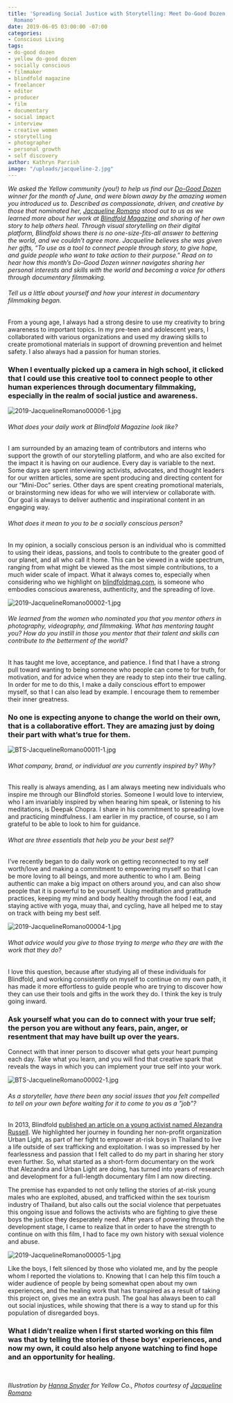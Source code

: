 ```yaml
---
title: 'Spreading Social Justice with Storytelling: Meet Do-Good Dozen Winner Jacqueline
  Romano'
date: 2019-06-05 03:00:00 -07:00
categories:
- Conscious Living
tags:
- do-good dozen
- yellow do-good dozen
- socially conscious
- filmmaker
- blindfold magazine
- freelancer
- editor
- producer
- film
- documentary
- social impact
- interview
- creative women
- storytelling
- photographer
- personal growth
- self discovery
author: Kathryn Parrish
image: "/uploads/jacqueline-2.jpg"
---
```


_We asked the Yellow community (you!) to help us find our [Do-Good Dozen](https://yellowcollective.lpages.co/do-good-dozen/) winner for the month of June, and were blown away by the amazing women you introduced us to. Described as compassionate, driven, and creative by those that nominated her, [Jacqueline Romano](https://www.jacquelineromano.com/) stood out to us as we learned more about her work at [Blindfold Magazine](https://blindfoldmag.com/) and sharing of her own story to help others heal. Through visual storytelling on their digital platform, Blindfold shows there is no one-size-fits-all answer to bettering the world, and we couldn’t agree more. Jacqueline believes she was given her gifts, “To use as a tool to connect people through story, to give hope, and guide people who want to take action to their purpose." Read on to hear how this month’s Do-Good Dozen winner navigates sharing her personal interests and skills with the world and becoming a voice for others through documentary filmmaking._ 

###### Tell us a little about yourself and how your interest in documentary filmmaking began. 

From a young age, I always had a strong desire to use my creativity to bring awareness to important topics. In my pre-teen and adolescent years, I collaborated with various organizations and used my drawing skills to create promotional materials in support of drowning prevention and helmet safety. I also always had a passion for human stories. 

### When I eventually picked up a camera in high school, it clicked that I could use this creative tool to connect people to other human experiences through documentary filmmaking, especially in the realm of social justice and awareness.

![2019-JacquelineRomano00006-1.jpg](/uploads/2019-JacquelineRomano00006-1.jpg)

###### What does your daily work at Blindfold Magazine look like? 

I am surrounded by an amazing team of contributors and interns who support the growth of our storytelling platform, and who are also excited for the impact it is having on our audience. Every day is variable to the next. Some days are spent interviewing activists, advocates, and thought leaders for our written articles, some are spent producing and directing content for our “Mini-Doc” series. Other days are spent creating promotional materials, or brainstorming new ideas for who we will interview or collaborate with. Our goal is always to deliver authentic and inspirational content in an engaging way.

###### What does it mean to you to be a socially conscious person? 

In my opinion, a socially conscious person is an individual who is committed to using their ideas, passions, and tools to contribute to the greater good of our planet, and all who call it home. This can be viewed in a wide spectrum, ranging from what might be viewed as the most simple contributions, to a much wider scale of impact. What it always comes to, especially when considering who we highlight on [blindfoldmag.com](https://blindfoldmag.com/), is someone who embodies conscious awareness, authenticity, and the spreading of love.

![2019-JacquelineRomano00002-1.jpg](/uploads/2019-JacquelineRomano00002-1.jpg)

###### We learned from the women who nominated you that you mentor others in photography, videography, and filmmaking. What has mentoring taught you? How do you instill in those you mentor that their talent and skills can contribute to the betterment of the world? 

It has taught me love, acceptance, and patience. I find that I have a strong pull toward wanting to being someone who people can come to for truth, for motivation, and for advice when they are ready to step into their true calling. In order for me to do this, I make a daily conscious effort to empower myself, so that I can also lead by example. I encourage them to remember their inner greatness. 

### No one is expecting anyone to change the world on their own, that is a collaborative effort. They are amazing just by doing their part with what’s true for them.

![BTS-JacquelineRomano00011-1.jpg](/uploads/BTS-JacquelineRomano00011-1.jpg)

###### What company, brand, or individual are you currently inspired by? Why?

This really is always amending, as I am always meeting new individuals who inspire me through our Blindfold stories. Someone I would love to interview, who I am invariably inspired by when hearing him speak, or listening to his meditations, is Deepak Chopra. I share in his commitment to spreading love and practicing mindfulness. I am earlier in my practice, of course, so I am grateful to be able to look to him for guidance. 

###### What are three essentials that help you be your best self?

I’ve recently began to do daily work on getting reconnected to my self worth/love and making a commitment to empowering myself so that I can be more loving to all beings, and more authentic to who I am. Being authentic can make a big impact on others around you, and can also show people that it is powerful to be yourself. Using meditation and gratitude practices, keeping my mind and body healthy through the food I eat, and staying active with yoga, muay thai, and cycling, have all helped me to stay on track with being my best self.

![2019-JacquelineRomano00004-1.jpg](/uploads/2019-JacquelineRomano00004-1.jpg)

###### What advice would you give to those trying to merge who they are with the work that they do?

I love this question, because after studying all of these individuals for Blindfold, and working consistently on myself to continue on my own path, it has made it more effortless to guide people who are trying to discover how they can use their tools and gifts in the work they do. I think the key is truly going inward. 

### Ask yourself what you can do to connect with your true self; the person you are without any fears, pain, anger, or resentment that may have built up over the years. 

Connect with that inner person to discover what gets your heart pumping each day. Take what you learn, and you will find that creative spark that reveals the ways in which you can implement your true self into your work.

![BTS-JacquelineRomano00002-1.jpg](/uploads/BTS-JacquelineRomano00002-1.jpg)

###### As a storyteller, have there been any social issues that you felt compelled to tell on your own before waiting for it to come to you as a "job"? 

In 2013, Blindfold [published an article on a young activist named Alezandra Russell](https://blindfoldmag.com/snuffing-the-red-light-urban-lights-mission/). We highlighted her journey in founding her non-profit organization Urban Light, as part of her fight to empower at-risk boys in Thailand to live a life outside of sex trafficking and exploitation. I was so impressed by her fearlessness and passion that I felt called to do my part in sharing her story even further. So, what started as a short-form documentary on the work that Alezandra and Urban Light are doing, has turned into years of research and development for a full-length documentary film I am now directing. 

The premise has expanded to not only telling the stories of at-risk young males who are exploited, abused, and trafficked within the sex tourism industry of Thailand, but also calls out the social violence that perpetuates this ongoing issue and follows the activists who are fighting to give these boys the justice they desperately need. After years of powering through the development stage, I came to realize that in order to have the strength to continue on with this film, I had to face my own history with sexual violence and abuse.

![2019-JacquelineRomano00005-1.jpg](/uploads/2019-JacquelineRomano00005-1.jpg)

Like the boys, I felt silenced by those who violated me, and by the people whom I reported the violations to. Knowing that I can help this film touch a wider audience of people by being somewhat open about my own experiences, and the healing work that has transpired as a result of taking this project on, gives me an extra push. The goal has always been to call out social injustices, while showing that there is a way to stand up for this population of disregarded boys. 

### What I didn’t realize when I first started working on this film was that by telling the stories of these boys' experiences, and now my own, it could also help anyone watching to find hope and an opportunity for healing.

<br>

_Illustration by [Hanna Snyder](http://hancreative.co/) for Yellow Co., Photos courtesy of [Jacqueline Romano](https://www.jacquelineromano.com/)_